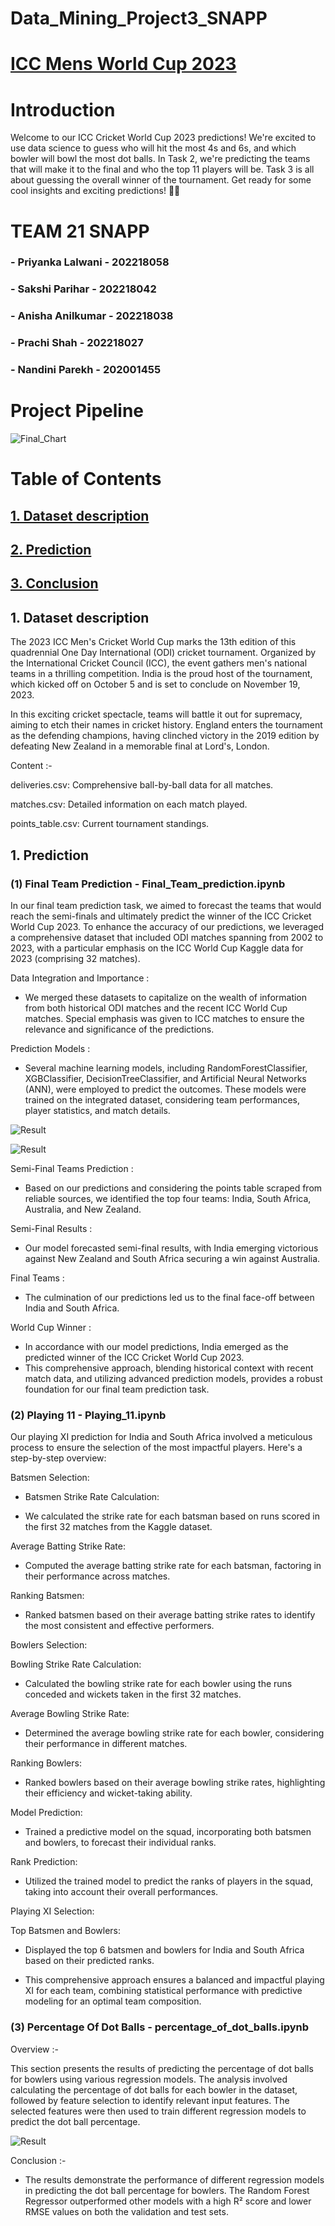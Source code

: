 # Data_Mining_Project3_SNAPP


# [ICC Mens World Cup 2023](https://www.kaggle.com/datasets/pardeep19singh/icc-mens-world-cup-2023/data)

# Introduction

Welcome to our ICC Cricket World Cup 2023 predictions! We're excited to use data science to guess who will hit the most 4s and 6s, and which bowler will bowl the most dot balls. In Task 2, we're predicting the teams that will make it to the final and who the top 11 players will be. Task 3 is all about guessing the overall winner of the tournament. Get ready for some cool insights and exciting predictions! 🏏✨

# TEAM 21 SNAPP

### - Priyanka Lalwani - 202218058
### - Sakshi Parihar - 202218042
### - Anisha Anilkumar - 202218038
### - Prachi Shah - 202218027
### - Nandini Parekh - 202001455

# Project Pipeline
![Final_Chart](flow_chart/Process-Involved-in-Machine-Learning.png)

# Table of Contents

## [ 1. Dataset description ](#1-dataset-description)
## [ 2. Prediction](#2-prediction)
## [ 3. Conclusion ](#3-conclusion)

## 1. Dataset description

The 2023 ICC Men's Cricket World Cup marks the 13th edition of this quadrennial One Day International (ODI) cricket tournament. Organized by the International Cricket Council (ICC), the event gathers men's national teams in a thrilling competition. India is the proud host of the tournament, which kicked off on October 5 and is set to conclude on November 19, 2023.

In this exciting cricket spectacle, teams will battle it out for supremacy, aiming to etch their names in cricket history. England enters the tournament as the defending champions, having clinched victory in the 2019 edition by defeating New Zealand in a memorable final at Lord's, London.

Content :-

deliveries.csv: Comprehensive ball-by-ball data for all matches.


matches.csv: Detailed information on each match played.


points_table.csv: Current tournament standings.


## 1. Prediction

### (1) Final Team Prediction - Final_Team_prediction.ipynb

In our final team prediction task, we aimed to forecast the teams that would reach the semi-finals and ultimately predict the winner of the ICC Cricket World Cup 2023. To enhance the accuracy of our predictions, we leveraged a comprehensive dataset that included ODI matches spanning from 2002 to 2023, with a particular emphasis on the ICC World Cup Kaggle data for 2023 (comprising 32 matches).

Data Integration and Importance :

- We merged these datasets to capitalize on the wealth of information from both historical ODI matches and the recent ICC World Cup matches. Special emphasis was given to ICC matches to ensure the relevance and significance of the predictions.

Prediction Models :

- Several machine learning models, including RandomForestClassifier, XGBClassifier, DecisionTreeClassifier, and Artificial Neural Networks (ANN), were employed to predict the outcomes. These models were trained on the integrated dataset, considering team performances, player statistics, and match details.


![Result](flow_chart/Final_team_models.jpeg)

![Result](flow_chart/Final_team_ANN_result.jpeg)


Semi-Final Teams Prediction :

- Based on our predictions and considering the points table scraped from reliable sources, we identified the top four teams: India, South Africa, Australia, and New Zealand.

Semi-Final Results :

- Our model forecasted semi-final results, with India emerging victorious against New Zealand and South Africa securing a win against Australia.

Final Teams :

- The culmination of our predictions led us to the final face-off between India and South Africa.

World Cup Winner :

- In accordance with our model predictions, India emerged as the predicted winner of the ICC Cricket World Cup 2023.
- This comprehensive approach, blending historical context with recent match data, and utilizing advanced prediction models, provides a robust foundation for our final team prediction task.



### (2) Playing 11 - Playing_11.ipynb

Our playing XI prediction for India and South Africa involved a meticulous process to ensure the selection of the most impactful players. Here's a step-by-step overview:

Batsmen Selection:

- Batsmen Strike Rate Calculation:

- We calculated the strike rate for each batsman based on runs scored in the first 32 matches from the Kaggle dataset.

Average Batting Strike Rate:

- Computed the average batting strike rate for each batsman, factoring in their performance across matches.

Ranking Batsmen:

- Ranked batsmen based on their average batting strike rates to identify the most consistent and effective performers.

Bowlers Selection:

Bowling Strike Rate Calculation:

- Calculated the bowling strike rate for each bowler using the runs conceded and wickets taken in the first 32 matches.

Average Bowling Strike Rate:

- Determined the average bowling strike rate for each bowler, considering their performance in different matches.

Ranking Bowlers:

- Ranked bowlers based on their average bowling strike rates, highlighting their efficiency and wicket-taking ability.

Model Prediction:

- Trained a predictive model on the squad, incorporating both batsmen and bowlers, to forecast their individual ranks.
  
Rank Prediction:

- Utilized the trained model to predict the ranks of players in the squad, taking into account their overall performances.

Playing XI Selection:

Top Batsmen and Bowlers:

- Displayed the top 6 batsmen and bowlers for India and South Africa based on their predicted ranks.

- This comprehensive approach ensures a balanced and impactful playing XI for each team, combining statistical performance with predictive modeling for an optimal team composition.


### (3) Percentage Of Dot Balls - percentage_of_dot_balls.ipynb

Overview :-

This section presents the results of predicting the percentage of dot balls for bowlers using various regression models. The analysis involved calculating the percentage of dot balls for each bowler in the dataset, followed by feature selection to identify relevant input features. The selected features were then used to train different regression models to predict the dot ball percentage.

![Result](flow_chart/Percentage_Of_Dot_Balls_result_table.jpg)

Conclusion :-

- The results demonstrate the performance of different regression models in predicting the dot ball percentage for bowlers. The Random Forest Regressor outperformed other models with a high R² score and lower RMSE values on both the validation and test sets.
